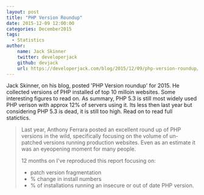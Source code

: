 ```yaml
---
layout: post
title: "PHP Version Roundup"
date: 2015-12-09 12:00:00
categories: December2015
tags:
  - Statistics
author:
    name: Jack Skinner
    twitter: developerjack
    github: devjack
    url: https://developerjack.com/blog/2015/12/09/php-version-roundup/
---
```


Jack Skinner, on his blog, posted 'PHP Version roundup' for 2015. He collected versions of PHP installed of top 10 milloin websites. Some interesting figures to read on. As summary, PHP 5.3 is still most widely used PHP verison with approx 12% of servers using it. Its less then last year but considering PHP 5.3 is dead, it is still too high. Read on to read full statictics.

> Last year, Anthony Ferrara posted an excellent round up of PHP versions in the wild, specifically focusing on the volume of un-patched versions running production websites. Even as an estimate it was an eyeopening moment for many people.
> 
> 12 months on I've reproduced this report focusing on:
>
> - patch version fragmentation
> - % change in install numbers
> - % of installations running an insecure or out of date PHP version.